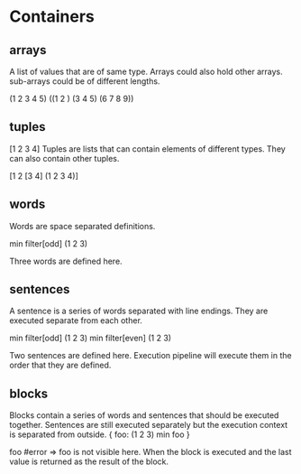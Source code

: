 # Containers

## arrays

A list of values that are of same type. Arrays could also hold other arrays. sub-arrays could be of different lengths.

(1 2 3 4 5)
((1 2 ) (3 4 5) (6 7 8 9))

## tuples

[1 2 3 4] Tuples are lists that can contain elements of different types. They can also contain other tuples.

[1 2 [3 4] (1 2 3 4)]

## words
Words are space separated definitions.

min filter[odd] (1 2 3)

Three words are defined here.

## sentences
A sentence is a series of words separated with line endings.
They are executed separate from each other.

min filter[odd] (1 2 3)
min filter[even] (1 2 3)

Two sentences are defined here. Execution pipeline will execute them in the order that they are defined.
## blocks
Blocks contain a series of words and sentences that should be executed together. Sentences are still executed separately but the execution context is separated from outside.
{
  foo: (1 2 3)
  min foo
}

foo #error => foo is not visible here.
When the block is executed and the last value is returned as the result of the block.



